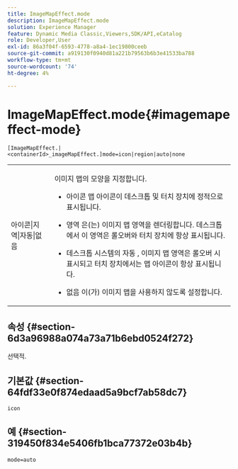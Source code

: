 ```yaml
---
title: ImageMapEffect.mode
description: ImageMapEffect.mode
solution: Experience Manager
feature: Dynamic Media Classic,Viewers,SDK/API,eCatalog
role: Developer,User
exl-id: 86a3f04f-6593-4778-a8a4-1ec19800ceeb
source-git-commit: a919130f0940d81a221b79563b6b3e41533ba788
workflow-type: tm+mt
source-wordcount: '74'
ht-degree: 4%

---
```


# ImageMapEffect.mode{#imagemapeffect-mode}

`[ImageMapEffect.|<containerId>_imageMapEffect.]mode=icon|region|auto|none`

<table id="table_4A3D7D66D76A403199303155318D0DE1"> 
 <tbody> 
  <tr> 
   <td colname="col1"> <p> <span class="codeph"> 아이콘|지역|자동|없음 </span> </p> </td> 
   <td colname="col2"> <p>이미지 맵의 모양을 지정합니다. </p> <p> 
     <ul id="ul_DDA49C152718486E853213E6FC2182B2"> 
      <li id="li_18F86AB4D2F544319CCDF7BE376ABA53"> <p> <span class="codeph"> 아이콘 </span> 맵 아이콘이 데스크톱 및 터치 장치에 정적으로 표시됩니다. </p> </li> 
      <li id="li_F8832681CDD6456E9147A37C99BAFFED"> <p> <span class="codeph"> 영역 </span>은(는) 이미지 맵 영역을 렌더링합니다. 데스크톱에서 이 영역은 롤오버와 터치 장치에 항상 표시됩니다. </p> </li> 
      <li id="li_9F7DD686E8104AEB944505363F433C0F"> <p> 데스크톱 시스템의 <span class="codeph"> 자동 </span>, 이미지 맵 영역은 롤오버 시 표시되고 터치 장치에서는 맵 아이콘이 항상 표시됩니다. </p> </li> 
      <li id="li_7CB644F3A029480293B46F44FF8D03B6"> <p> <span class="codeph"> 없음 </span>이(가) 이미지 맵을 사용하지 않도록 설정합니다. </p> </li> 
     </ul> </p> </td> 
  </tr> 
 </tbody> 
</table>

## 속성 {#section-6d3a96988a074a73a71b6ebd0524f272}

선택적.

## 기본값 {#section-64fdf33e0f874edaad5a9bcf7ab58dc7}

`icon`

## 예 {#section-319450f834e5406fb1bca77372e03b4b}

`mode=auto`
